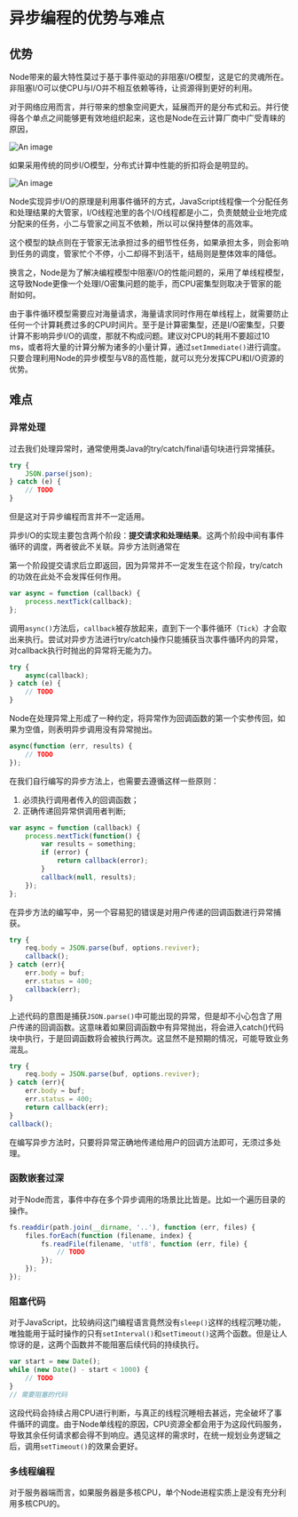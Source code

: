 # 异步编程的优势与难点

## 优势

Node带来的最大特性莫过于基于事件驱动的非阻塞I/O模型，这是它的灵魂所在。非阻塞I/O可以使CPU与I/O并不相互依赖等待，让资源得到更好的利用。

对于网络应用而言，并行带来的想象空间更大，延展而开的是分布式和云。并行使得各个单点之间能够更有效地组织起来，这也是Node在云计算厂商中广受青睐的原因，

![An image](/img/nodejs/async/12.png)

如果采用传统的同步I/O模型，分布式计算中性能的折扣将会是明显的。

![An image](/img/nodejs/async/13.png)

Node实现异步I/O的原理是利用事件循环的方式，JavaScript线程像一个分配任务和处理结果的大管家，I/O线程池里的各个I/O线程都是小二，负责兢兢业业地完成分配来的任务，小二与管家之间互不依赖，所以可以保持整体的高效率。

这个模型的缺点则在于管家无法承担过多的细节性任务，如果承担太多，则会影响到任务的调度，管家忙个不停，小二却得不到活干，结局则是整体效率的降低。

换言之，Node是为了解决编程模型中阻塞I/O的性能问题的，采用了单线程模型，这导致Node更像一个处理I/O密集问题的能手，而CPU密集型则取决于管家的能耐如何。

由于事件循环模型需要应对海量请求，海量请求同时作用在单线程上，就需要防止任何一个计算耗费过多的CPU时间片。至于是计算密集型，还是I/O密集型，只要计算不影响异步I/O的调度，那就不构成问题。建议对CPU的耗用不要超过10 ms，或者将大量的计算分解为诸多的小量计算，通过`setImmediate()`进行调度。只要合理利用Node的异步模型与V8的高性能，就可以充分发挥CPU和I/O资源的优势。

## 难点

### 异常处理

过去我们处理异常时，通常使用类Java的try/catch/final语句块进行异常捕获。

```javascript
try { 
    JSON.parse(json); 
} catch (e) { 
    // TODO 
}
```

但是这对于异步编程而言并不一定适用。

异步I/O的实现主要包含两个阶段：**提交请求和处理结果**。这两个阶段中间有事件循环的调度，两者彼此不关联。异步方法则通常在

第一个阶段提交请求后立即返回，因为异常并不一定发生在这个阶段，try/catch的功效在此处不会发挥任何作用。

```javascript
var async = function (callback) { 
    process.nextTick(callback); 
};
```

调用`async()`方法后，`callback`被存放起来，直到下一个事件循环（`Tick`）才会取出来执行。尝试对异步方法进行try/catch操作只能捕获当次事件循环内的异常，对callback执行时抛出的异常将无能为力。

```javascript
try { 
    async(callback); 
} catch (e) { 
    // TODO 
}
```

Node在处理异常上形成了一种约定，将异常作为回调函数的第一个实参传回，如果为空值，则表明异步调用没有异常抛出。

```javascript
async(function (err, results) { 
    // TODO
});
```

在我们自行编写的异步方法上，也需要去遵循这样一些原则：

1. 必须执行调用者传入的回调函数；
2. 正确传递回异常供调用者判断;

```javascript
var async = function (callback) { 
    process.nextTick(function() { 
        var results = something; 
        if (error) { 
            return callback(error); 
        } 
        callback(null, results); 
    }); 
};
```

在异步方法的编写中，另一个容易犯的错误是对用户传递的回调函数进行异常捕获。

```javascript
try { 
    req.body = JSON.parse(buf, options.reviver); 
    callback(); 
} catch (err){ 
    err.body = buf; 
    err.status = 400; 
    callback(err); 
}
```

上述代码的意图是捕获`JSON.parse()`中可能出现的异常，但是却不小心包含了用户传递的回调函数。这意味着如果回调函数中有异常抛出，将会进入catch()代码块中执行，于是回调函数将会被执行两次。这显然不是预期的情况，可能导致业务混乱。

```javascript
try { 
    req.body = JSON.parse(buf, options.reviver); 
} catch (err){ 
    err.body = buf;
    err.status = 400; 
    return callback(err); 
} 
callback();
```

在编写异步方法时，只要将异常正确地传递给用户的回调方法即可，无须过多处理。

### 函数嵌套过深

对于Node而言，事件中存在多个异步调用的场景比比皆是。比如一个遍历目录的操作。

```javascript
fs.readdir(path.join(__dirname, '..'), function (err, files) { 
    files.forEach(function (filename, index) { 
        fs.readFile(filename, 'utf8', function (err, file) { 
            // TODO
        }); 
    }); 
});
```

### 阻塞代码

对于JavaScript，比较纳闷这门编程语言竟然没有`sleep()`这样的线程沉睡功能，唯独能用于延时操作的只有`setInterval()`和`setTimeout()`这两个函数。但是让人惊讶的是，这两个函数并不能阻塞后续代码的持续执行。

```javascript
var start = new Date(); 
while (new Date() - start < 1000) { 
    // TODO
} 
// 需要阻塞的代码
```

这段代码会持续占用CPU进行判断，与真正的线程沉睡相去甚远，完全破坏了事件循环的调度。由于Node单线程的原因，CPU资源全都会用于为这段代码服务，导致其余任何请求都会得不到响应。遇见这样的需求时，在统一规划业务逻辑之后，调用`setTimeout()`的效果会更好。

### 多线程编程

对于服务器端而言，如果服务器是多核CPU，单个Node进程实质上是没有充分利用多核CPU的。
